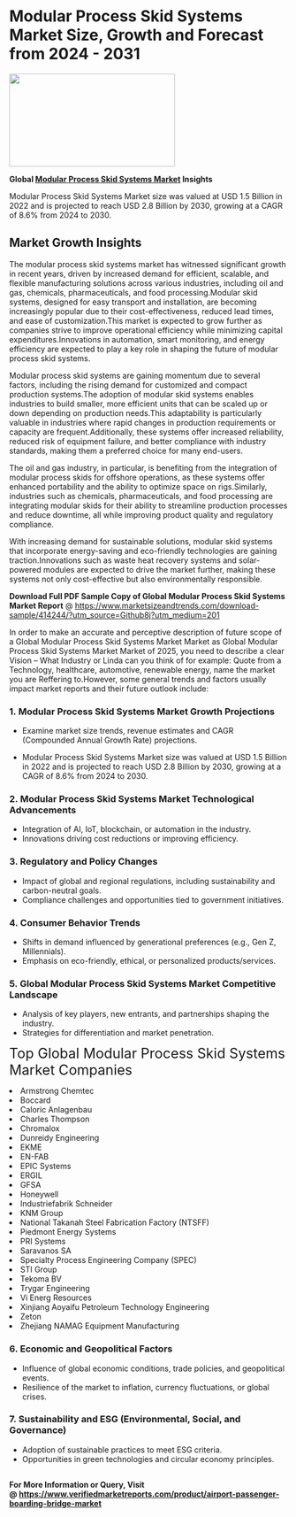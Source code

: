 <H1>Modular Process Skid Systems Market Size, Growth and Forecast from 2024 - 2031</H1><img class="aligncenter size-medium wp-image-584254" src="https://thirdeyenews.in/wp-content/uploads/2024/09/Global-Market-Research-300x168.jpeg" alt="" width="300" height="168" /><p><strong>Global&nbsp;<a href="https://www.marketsizeandtrends.com/download-sample/414244/?utm_source=Github8j?utm_medium=201">Modular Process Skid Systems Market</a> Insights</strong></p><p>Modular Process Skid Systems Market size was valued at USD 1.5 Billion in 2022 and is projected to reach USD 2.8 Billion by 2030, growing at a CAGR of 8.6% from 2024 to 2030.</p><p><h2>Market Growth Insights</h2> <p>The modular process skid systems market has witnessed significant growth in recent years, driven by increased demand for efficient, scalable, and flexible manufacturing solutions across various industries, including oil and gas, chemicals, pharmaceuticals, and food processing.Modular skid systems, designed for easy transport and installation, are becoming increasingly popular due to their cost-effectiveness, reduced lead times, and ease of customization.This market is expected to grow further as companies strive to improve operational efficiency while minimizing capital expenditures.Innovations in automation, smart monitoring, and energy efficiency are expected to play a key role in shaping the future of modular process skid systems.</p> <p>Modular process skid systems are gaining momentum due to several factors, including the rising demand for customized and compact production systems.The adoption of modular skid systems enables industries to build smaller, more efficient units that can be scaled up or down depending on production needs.This adaptability is particularly valuable in industries where rapid changes in production requirements or capacity are frequent.Additionally, these systems offer increased reliability, reduced risk of equipment failure, and better compliance with industry standards, making them a preferred choice for many end-users.</p> <p>The oil and gas industry, in particular, is benefiting from the integration of modular process skids for offshore operations, as these systems offer enhanced portability and the ability to optimize space on rigs.Similarly, industries such as chemicals, pharmaceuticals, and food processing are integrating modular skids for their ability to streamline production processes and reduce downtime, all while improving product quality and regulatory compliance.</p> <p>With increasing demand for sustainable solutions, modular skid systems that incorporate energy-saving and eco-friendly technologies are gaining traction.Innovations such as waste heat recovery systems and solar-powered modules are expected to drive the market further, making these systems not only cost-effective but also environmentally responsible.</p> <p><span class=""><strong>Download Full PDF Sample Copy of Global Modular Process Skid Systems Market Report</strong> @ <a href="https://www.marketsizeandtrends.com/download-sample/414244/?utm_source=Github8j?utm_medium=201" target="_blank">https://www.marketsizeandtrends.com/download-sample/414244/?utm_source=Github8j?utm_medium=201</a></span></p><p>In order to make an accurate and perceptive description of future scope of a Global&nbsp;Modular Process Skid Systems Market Market as Global&nbsp;Modular Process Skid Systems Market Market of 2025, you need to describe a clear Vision &ndash; What Industry or Linda can you think of for example: Quote from a Technology, healthcare, automotive, renewable energy, name the market you are Reffering to.However, some general trends and factors usually impact market reports and their future outlook include:</p><h3>1.&nbsp;<strong>Modular Process Skid Systems Market Growth Projections</strong></h3><ul><li>Examine market size trends, revenue estimates and CAGR (Compounded Annual Growth Rate) projections.</li><li><p>Modular Process Skid Systems Market size was valued at USD 1.5 Billion in 2022 and is projected to reach USD 2.8 Billion by 2030, growing at a CAGR of 8.6% from 2024 to 2030.</p></li></ul><h3>2.&nbsp;<strong>Modular Process Skid Systems Market Technological Advancements</strong></h3><ul><li>Integration of AI, IoT, blockchain, or automation in the industry.</li><li>Innovations driving cost reductions or improving efficiency.</li></ul><h3>3.&nbsp;<strong>Regulatory and Policy Changes</strong></h3><ul><li>Impact of global and regional regulations, including sustainability and carbon-neutral goals.</li><li>Compliance challenges and opportunities tied to government initiatives.</li></ul><h3>4.&nbsp;<strong>Consumer Behavior Trends</strong></h3><ul><li>Shifts in demand influenced by generational preferences (e.g., Gen Z, Millennials).</li><li>Emphasis on eco-friendly, ethical, or personalized products/services.</li></ul><h3>5.&nbsp;<strong>Global Modular Process Skid Systems Market Competitive Landscape</strong></h3><ul><li>Analysis of key players, new entrants, and partnerships shaping the industry.</li><li>Strategies for differentiation and market penetration.</li></ul><p data-pm-slice="1 1 []"><span style="color: inherit; font-family: inherit; font-size: 25px;">Top Global Modular Process Skid Systems Market Companies</span></p><div class="" data-test-id=""><p><li>Armstrong Chemtec</li><li> Boccard</li><li> Caloric Anlagenbau</li><li> Charles Thompson</li><li> Chromalox</li><li> Dunreidy Engineering</li><li> EKME</li><li> EN-FAB</li><li> EPIC Systems</li><li> ERGIL</li><li> GFSA</li><li> Honeywell</li><li> Industriefabrik Schneider</li><li> KNM Group</li><li> National Takanah Steel Fabrication Factory (NTSFF)</li><li> Piedmont Energy Systems</li><li> PRI Systems</li><li> Saravanos SA</li><li> Specialty Process Engineering Company (SPEC)</li><li> STI Group</li><li> Tekoma BV</li><li> Trygar Engineering</li><li> Vi Energ Resources</li><li> Xinjiang Aoyaifu Petroleum Technology Engineering</li><li> Zeton</li><li> Zhejiang NAMAG Equipment Manufacturing</li></p></div><h3>6.&nbsp;<strong>Economic and Geopolitical Factors</strong></h3><ul><li>Influence of global economic conditions, trade policies, and geopolitical events.</li><li>Resilience of the market to inflation, currency fluctuations, or global crises.</li></ul><h3>7.&nbsp;<strong>Sustainability and ESG (Environmental, Social, and Governance)</strong></h3><ul><li>Adoption of sustainable practices to meet ESG criteria.</li><li>Opportunities in green technologies and circular economy principles.</li></ul><h2><strong style="font-size: 14px;">For More Information or Query, Visit @&nbsp;</strong><a style="background-color: #ffffff; font-size: 14px;" href="https://www.marketsizeandtrends.com/report/modular-process-skid-systems-market/" target="_blank">https://www.verifiedmarketreports.com/product/airport-passenger-boarding-bridge-market</a></h2>